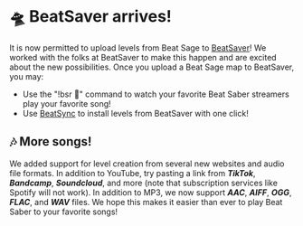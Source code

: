# 🛸 BeatSaver arrives!

It is now permitted to upload levels from Beat Sage to [BeatSaver](https://beatsaver.com)! We worked with the folks at BeatSaver to make this happen and are excited about the new possibilities. Once you upload a Beat Sage map to BeatSaver, you may:

- Use the "!bsr 🔑" command to watch your favorite Beat Saber streamers play your favorite song!
- Use [BeatSync](https://bsaber.com/beatsync/) to install levels from BeatSaver with one click!

## 🎶 More songs!

We added support for level creation from several new websites and audio file formats. In addition to YouTube, try pasting a link from ***TikTok***, ***Bandcamp***, ***Soundcloud***, and more (note that subscription services like Spotify will not work). In addition to MP3, we now support ***AAC***, ***AIFF***, ***OGG***, ***FLAC***, and ***WAV*** files. We hope this makes it easier than ever to play Beat Saber to your favorite songs!
